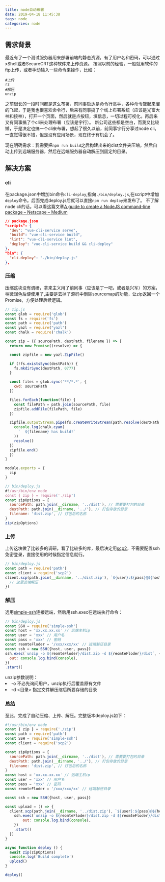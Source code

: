```yaml
---
title: node自动布署
date: 2019-04-18 11:45:38
tags: node
categories: node
---
```


## 需求背景
最近有了一个测试服务器用来部署前端的静态资源，有了用户名和密码，可以通过xShell或者SecureCRT这种软件来上传资源。
按照以前的经验，一般就用软件的ftp上传，或者手动输入一些命令来操作，比如：

```shell
#上传
rz
#解压
unzip
```

之前很长的一段时间都是这么布署，前同事启达是命令行高手，各种命令敲起来溜的飞起，于是我也很喜欢命令行，后来有同事搞了个线上布署系统（应该是光富大神和接神），打开一个页面，然后就是点按钮，填信息，一切过程可视化。再后来又有同事搞了个cli来处理布署（应该是宇行）。
新公司这些都是空白，而我又比较懒，于是决定也搞一个cli来布署，想起了很久以前，前同事宇行分享过node cli，一直觉得很不错，但是没有应用场景，现在终于有机会了。

现在明确需求：我需要把`npm run build`之后构建出来的dist文件夹压缩，然后自动上传到远端服务器，然后在远端服务器自动解压到固定的目录。

## 解决方案

### cli
在package.json中增加bin命令`cli-deploy`,指向`./bin/deploy.js`,在script中增加`deploy`命令。后面完成deploy.js后就可以直接`npm run deploy`来发布了。
不了解node cli的话，可以看这篇文章[A guide to create a NodeJS command-line package – Netscape – Medium](https://medium.com/netscape/a-guide-to-create-a-nodejs-command-line-package-c2166ad0452e)

```json
// package.json
"scripts": {
  "dev": "vue-cli-service serve",
  "build": "vue-cli-service build",
  "lint": "vue-cli-service lint",
  "deploy": "vue-cli-service build && cli-deploy"
},
"bin": {
  "cli-deploy": "./bin/deploy.js"
},
```

### 压缩
压缩这块没有调研，拿来主义用了前同事（应该是丁一吧，或者是兴军）的方案，稍微润色后便使用了,主要是去掉了源码中删除sourcemap的功能，让zip返回一个Promise，方便处理后续逻辑。

```javascript
// zip.js
const glob = require('glob')
const fs = require('fs')
const path = require('path')
const yazl = require("yazl")
const chalk = require('chalk')

const zip = ({ sourcePath, destPath, filename }) => {
  return new Promise((resolve) => {

  const zipfile = new yazl.ZipFile()

  if (!fs.existsSync(destPath)) {
    fs.mkdirSync(destPath, 0777)
  }

  const files = glob.sync('**/*.*', {
    cwd: sourcePath
  })

  files.forEach(function(file) {
    const filePath = path.join(sourcePath, file)
    zipfile.addFile(filePath, file)
  })

  zipfile.outputStream.pipe(fs.createWriteStream(path.resolve(destPath, filename))).on('close', () => {
    console.log(chalk.cyan(
      `  ${filename} has build!`
    ))
    resolve()
  })
  zipfile.end()
  })
}

module.exports = {
  zip
}
```

```javascript
// bin/deploy.js
#!/usr/bin/env node
const { zip } = require('./zip')
const zipOptions = {
  sourcePath: path.join(__dirname, '../dist'), // 需要要打包的目录
  destPath: path.join(__dirname, '../'), // 打包存放的目录
  filename: 'dist.zip', // 打包后的名称
}
zip(zipOptions)
```

### 上传
上传这块做了比较多的调研，看了比较多的库，最后决定用[scp2](https://github.com/spmjs/node-scp2)，不需要配置ssh免密登录，直接使用的时候指定信息就行。

```javascript
// bin/deploy.js
const path = require('path')
const client = require('scp2')
client.scp(path.join(__dirname, '../dist.zip'), `${user}:${pass}@${host}:${reomteFloder}`, () => {
  // 这里远端解压
})
```

### 解压
选用[simple-ssh](https://github.com/MCluck90/simple-ssh)连接远端，然后用ssh.exec在远端执行命令：

```javascript
// bin/deploy.js
const SSH = require('simple-ssh')
const host = 'xx.xx.xx.xx' // 远端主机ip
const user = 'xxx' // 用户名
const pass = 'xxx' // 密码
const reomteFloder = '/xxx/xxx/xx' // 远端解压目录
const ssh = new SSH({host, user, pass})
ssh.exec(`unzip -o ${reomteFloder}/dist.zip -d ${reomteFloder}/dist`, {
  out: console.log.bind(console),
})
.start()
```

<div class="tip">
unzip参数说明：
<li>-o 不必先询问用户，unzip执行后覆盖原有文件</li>
<li>-d <目录> 指定文件解压缩后所要存储的目录</li>
</div>

### 总结
至此，完成了自动压缩、上传、解压。完整版本deploy.js如下：

```javascript
#!/usr/bin/env node
const { zip } = require('./zip')
const path = require('path')
const SSH = require('simple-ssh')
const client = require('scp2')

const zipOptions = {
  sourcePath: path.join(__dirname, '../dist'), // 需要要打包的目录
  destPath: path.join(__dirname, '../'), // 打包存放的目录
  filename: 'dist.zip', // 打包后的名称
}
const host = 'xx.xx.xx.xx' // 远端主机ip
const user = 'xxx' // 用户名
const pass = 'xxx' // 密码
const reomteFloder = '/xxx/xxx/xx' // 远端解压目录

const ssh = new SSH({host, user, pass})

const upload = () => {
  client.scp(path.join(__dirname, '../dist.zip'), `${user}:${pass}@${host}:${reomteFloder}`, () => {
    ssh.exec(`unzip -o ${reomteFloder}/dist.zip -d ${reomteFloder}/dist`, {
        out: console.log.bind(console),
    })
    .start()
  })
}

async function deploy () {
  await zip(zipOptions)
  console.log('Build complete')
  upload()
}

deploy()

```
